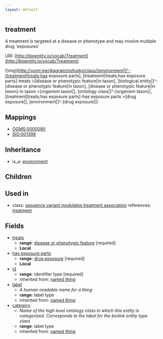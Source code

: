```yaml
---
layout: default
---
```


## treatment


A treatment is targeted at a disease or phenotype and may involve multiple drug 'exposures'

URI: [http://bioentity.io/vocab/Treatment](http://bioentity.io/vocab/Treatment)


![img](http://yuml.me/diagram/nofunky/class/[environment|]^-[treatment|treats;has exposure parts], [treatment|treats;has exposure parts]-treats >[disease or phenotypic feature|in taxon], [biological entity|]^-[disease or phenotypic feature|in taxon], [disease or phenotypic feature|in taxon]-in taxon >[organism taxon|], [ontology class|]^-[organism taxon|], [treatment|treats;has exposure parts]-has exposure parts >[drug exposure|], [environment|]^-[drug exposure|])
## Mappings

 * [OGMS:0000090](http://purl.obolibrary.org/obo/OGMS_0000090)
 * [SIO:001398](http://semanticscience.org/resource/SIO_001398)

## Inheritance

 *  is_a: [environment](Environment.html)

## Children


## Used in

 *  class: [sequence variant modulates treatment association](SequenceVariantModulatesTreatmentAssociation.html) references: [treatment](Treatment.html)

## Fields

 * [treats](treats.html)
    * __range__: [disease or phenotypic feature](DiseaseOrPhenotypicFeature.html) [required]
    * __Local__
 * [has exposure parts](has_exposure_parts.html)
    * __range__: [drug exposure](DrugExposure.html) [required]
    * __Local__
 * [id](id.html)
    * __range__: identifier type [required]
    * inherited from: [named thing](NamedThing.html)
 * [label](label.html)
    * _A human-readable name for a thing_
    * __range__: label type
    * inherited from: [named thing](NamedThing.html)
 * [category](category.html)
    * _Name of the high level ontology class in which this entity is categorized. Corresponds to the label for the biolink entity type class_
    * __range__: label type
    * inherited from: [named thing](NamedThing.html)
